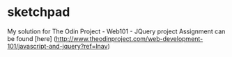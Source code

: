 # sketchpad
My solution for The Odin Project - Web101 - JQuery project
Assignment can be found [here] (http://www.theodinproject.com/web-development-101/javascript-and-jquery?ref=lnav)
